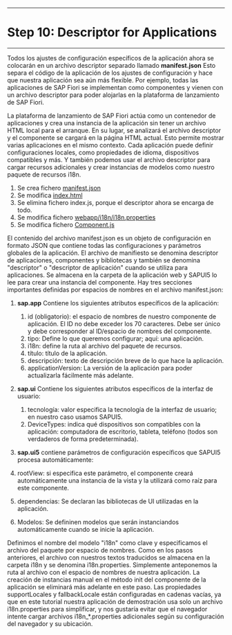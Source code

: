 ********************************
# Step 10: Descriptor for Applications
********************************

Todos los ajustes de configuración específicos de la aplicación ahora se colocarán en un archivo descriptor separado llamado **manifest.json**
Esto separa el código de la aplicación de los ajustes de configuración y hace que nuestra aplicación sea aún más flexible.
Por ejemplo, todas las aplicaciones de SAP Fiori se implementan como componentes y vienen con un archivo descriptor para poder alojarlas en la plataforma de lanzamiento de SAP Fiori.

La plataforma de lanzamiento de SAP Fiori actúa como un contenedor de aplicaciones y crea una 
instancia de la aplicación sin tener un archivo HTML local para el arranque. 
En su lugar, se analizará el archivo descriptor y el componente se cargará en la página HTML actual.
Esto permite mostrar varias aplicaciones en el mismo contexto. Cada aplicación puede definir 
configuraciones locales, como propiedades de idioma, dispositivos compatibles y más.
Y también podemos usar el archivo descriptor para cargar recursos adicionales y crear instancias 
de modelos como nuestro paquete de recursos i18n.

1. Se crea fichero [manifest.json](webapp/manifest.json)
2. Se modifica [index.html](webapp/index.html)
3. Se elimina fichero index.js, porque el descriptor ahora se encarga de todo.
4. Se modifica fichero [webapp/i18n/i18n.properties](webapp/i18n/i18n.properties)
5. Se modifica fichero [Component.js](webapp/Component.js)

El contenido del archivo manifest.json es un objeto de configuración en formato JSON que contiene todas las configuraciones y parámetros globales de la aplicación.
El archivo de manifiesto se denomina descriptor de aplicaciones, componentes y bibliotecas y 
también se denomina "descriptor" o "descriptor de aplicación" cuando se utiliza para aplicaciones.
Se almacena en la carpeta de la aplicación web y SAPUI5 lo lee para crear una instancia del componente. 
Hay tres secciones importantes definidas por espacios de nombres en el archivo manifest.json:


1. **sap.app**
   Contiene los siguientes atributos específicos de la aplicación:
    1. id (obligatorio): el espacio de nombres de nuestro componente de aplicación.
    El ID no debe exceder los 70 caracteres. Debe ser único y debe corresponder al ID/espacio 
    de nombres del componente.
    2. tipo: Define lo que queremos configurar; aquí: una aplicación.
    3. i18n: define la ruta al archivo del paquete de recursos.
    4. título: título de la aplicación.
    5. descripción: texto de descripción breve de lo que hace la aplicación.
    6. applicationVersion: La versión de la aplicación para poder actualizarla fácilmente más adelante.


2. **sap.ui**
   Contiene los siguientes atributos específicos de la interfaz de usuario:
   1. tecnología: valor especifica la tecnología de la interfaz de usuario; 
   en nuestro caso usamos SAPUI5.
   2. DeviceTypes: indica qué dispositivos son compatibles con la aplicación: 
   computadora de escritorio, tableta, teléfono (todos son verdaderos de forma predeterminada).


3. **sap.ui5**
contiene parámetros de configuración específicos que SAPUI5 procesa automáticamente:
1. rootView: si especifica este parámetro, el componente creará automáticamente una instancia de la vista y la utilizará como raíz para este componente.
2. dependencias: Se declaran las bibliotecas de UI utilizadas en la aplicación.
3. Modelos: Se defininen modelos que serán instanciandos automáticamente cuando se inicie la aplicación.


Definimos el nombre del modelo "i18n" como clave y especificamos el archivo del paquete por espacio de nombres. 
Como en los pasos anteriores, el archivo con nuestros textos traducidos se almacena en la carpeta i18n y se denomina i18n.properties. Simplemente anteponemos la ruta al archivo con el espacio de nombres de nuestra aplicación. La creación de instancias manual en el método init del componente de la aplicación se eliminará más adelante en este paso. Las propiedades supportLocales y fallbackLocale están configuradas en cadenas vacías, ya que en este tutorial nuestra aplicación de demostración usa solo un archivo i18n.properties para simplificar, y nos gustaría evitar que el navegador intente cargar archivos i18n_*.properties adicionales según su configuración del navegador y su ubicación. 

